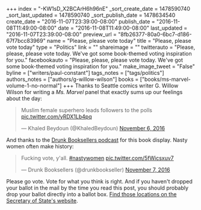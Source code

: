+++
index = "-KW1sD_X2BCArH6h96nE"
_sort_create_date = 1478590740
_sort_last_updated = 1478590740
_sort_publish_date = 1478634540
create_date = "2016-11-07T23:39:00-08:00"
publish_date = "2016-11-08T11:49:00-08:00"
date = "2016-11-08T11:49:00-08:00"
last_updated = "2016-11-07T23:39:00-08:00"
preview_url = "8fb26377-80a0-6bc7-d186-67f7bcc83969"
name = "Please, please vote today"
title = "Please, please vote today"
type = "Politics"
link = ""
shareimage = ""
twitterauto = "Please, please, please vote today. We've got some book-themed voting inspiration for you."
facebookauto = "Please, please, please vote today. We've got some book-themed voting inspiration for you."
make_image_tweet = "False"
byline = ["writers/paul-constant"]
tags_notes = ["tags/politics"]
authors_notes = ["authors/g-willow-wilson"]
books = ["books/ms-marvel-volume-1-no-normal"]
+++
Thanks to Seattle comics writer G. Willow Wilson for writing a *Ms. Marvel* panel that exactly sums up our feelings about the day:

<blockquote class="twitter-tweet" data-lang="en"><p lang="en" dir="ltr">Muslim female superhero leads followers to the polls <a href="https://t.co/yRDX1Lb4pq">pic.twitter.com/yRDX1Lb4pq</a></p>&mdash; Khaled Beydoun (@KhaledBeydoun) <a href="https://twitter.com/KhaledBeydoun/status/795331034460147713">November 6, 2016</a></blockquote>

And thanks to the [Drunk Booksellers podcast](http://drunkbooksellers.libsyn.com/) for this book display. Nasty women often make history:

<blockquote class="twitter-tweet" data-lang="en"><p lang="en" dir="ltr">Fucking vote, y&#39;all. <a href="https://twitter.com/hashtag/nastywomen?src=hash">#nastywomen</a> <a href="https://t.co/5fWicsxuv7">pic.twitter.com/5fWicsxuv7</a></p>&mdash; Drunk Booksellers (@drunkbookseller) <a href="https://twitter.com/drunkbookseller/status/795707140430118912">November 7, 2016</a></blockquote>

Please go vote. Vote for what you think is right. And if you haven't dropped your ballot in the mail by the time you read this post, you should probably drop your ballot directly into a ballot box. [Find those locations on the Secretary of State's website](https://www.sos.wa.gov/elections/dropbox.aspx).